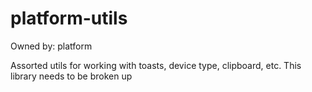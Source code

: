 # platform-utils

Owned by: platform

Assorted utils for working with toasts, device type, clipboard, etc. This library needs to be broken up

